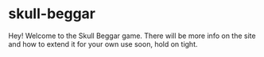 skull-beggar
============

Hey! Welcome to the Skull Beggar game. There will be more info on
the site and how to extend it for your own use soon, hold on tight.